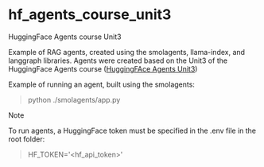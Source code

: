 # hf_agents_course_unit3
HuggingFace Agents course Unit3

Example of RAG agents, created using the smolagents, llama-index, and langgraph libraries. 
Agents were created based on the Unit3 of the HuggingFace Agents course ([HuggingFAce Agents Unit3](https://huggingface.co/learn/agents-course/unit3/agentic-rag/introduction))

Example of running an agent, built using the smolagents:

> python ./smolagents/app.py

>[!NOTE]
>To run agents, a HuggingFace token must be specified in the .env file in the root folder:
>
>>HF_TOKEN='<hf_api_token>'
